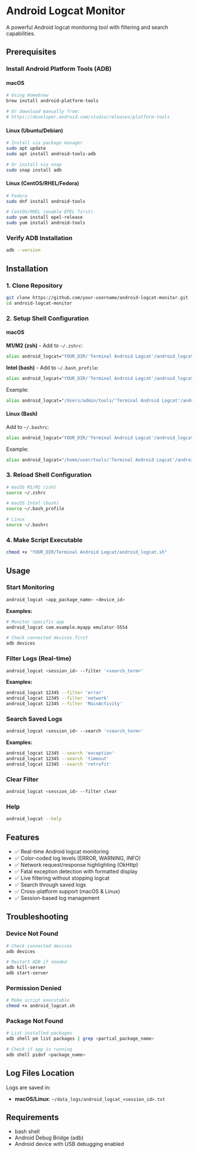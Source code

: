 # Android Logcat Monitor

A powerful Android logcat monitoring tool with filtering and search capabilities.

## Prerequisites

### Install Android Platform Tools (ADB)

#### macOS
```bash
# Using Homebrew
brew install android-platform-tools

# Or download manually from:
# https://developer.android.com/studio/releases/platform-tools
```

#### Linux (Ubuntu/Debian)
```bash
# Install via package manager
sudo apt update
sudo apt install android-tools-adb

# Or install via snap
sudo snap install adb
```

#### Linux (CentOS/RHEL/Fedora)
```bash
# Fedora
sudo dnf install android-tools

# CentOS/RHEL (enable EPEL first)
sudo yum install epel-release
sudo yum install android-tools
```

### Verify ADB Installation
```bash
adb --version
```

## Installation

### 1. Clone Repository
```bash
git clone https://github.com/your-username/android-logcat-monitor.git
cd android-logcat-monitor
```

### 2. Setup Shell Configuration

#### macOS
**M1/M2 (zsh)** - Add to `~/.zshrc`:
```bash
alias android_logcat="YOUR_DIR/'Terminal Android Logcat'/android_logcat.sh"
```

**Intel (bash)** - Add to `~/.bash_profile`:
```bash
alias android_logcat="YOUR_DIR/'Terminal Android Logcat'/android_logcat.sh"
```

Example:
```bash
alias android_logcat="/Users/admin/tools/'Terminal Android Logcat'/android_logcat.sh"
```

#### Linux (Bash)
Add to `~/.bashrc`:
```bash
alias android_logcat="YOUR_DIR/'Terminal Android Logcat'/android_logcat.sh"
```

Example:
```bash
alias android_logcat="/home/user/tools/'Terminal Android Logcat'/android_logcat.sh"
```

### 3. Reload Shell Configuration
```bash
# macOS M1/M2 (zsh)
source ~/.zshrc

# macOS Intel (bash)
source ~/.bash_profile

# Linux
source ~/.bashrc
```

### 4. Make Script Executable
```bash
chmod +x "YOUR_DIR/Terminal Android Logcat/android_logcat.sh"
```

## Usage

### Start Monitoring
```bash
android_logcat <app_package_name> <device_id>
```

**Examples:**
```bash
# Monitor specific app
android_logcat com.example.myapp emulator-5554

# Check connected devices first
adb devices
```

### Filter Logs (Real-time)
```bash
android_logcat <session_id> --filter '<search_term>'
```

**Examples:**
```bash
android_logcat 12345 --filter 'error'
android_logcat 12345 --filter 'network'
android_logcat 12345 --filter 'MainActivity'
```

### Search Saved Logs
```bash
android_logcat <session_id> --search '<search_term>'
```

**Examples:**
```bash
android_logcat 12345 --search 'exception'
android_logcat 12345 --search 'timeout'
android_logcat 12345 --search 'retrofit'
```

### Clear Filter
```bash
android_logcat <session_id> --filter clear
```

### Help
```bash
android_logcat --help
```

## Features

- ✅ Real-time Android logcat monitoring
- ✅ Color-coded log levels (ERROR, WARNING, INFO)
- ✅ Network request/response highlighting (OkHttp)
- ✅ Fatal exception detection with formatted display
- ✅ Live filtering without stopping logcat
- ✅ Search through saved logs
- ✅ Cross-platform support (macOS & Linux)
- ✅ Session-based log management

## Troubleshooting

### Device Not Found
```bash
# Check connected devices
adb devices

# Restart ADB if needed
adb kill-server
adb start-server
```

### Permission Denied
```bash
# Make script executable
chmod +x android_logcat.sh
```

### Package Not Found
```bash
# List installed packages
adb shell pm list packages | grep <partial_package_name>

# Check if app is running
adb shell pidof <package_name>
```

## Log Files Location

Logs are saved in:
- **macOS/Linux**: `~/data_logs/android_logcat_<session_id>.txt`

## Requirements

- bash shell
- Android Debug Bridge (adb)
- Android device with USB debugging enabled